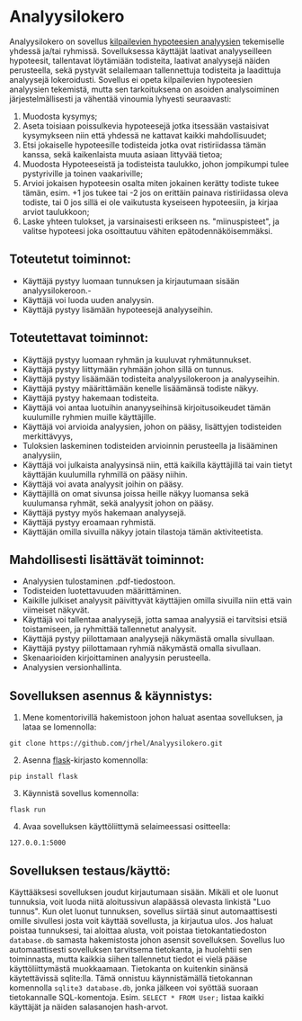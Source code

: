 # Analyysilokero

Analyysilokero on sovellus [kilpailevien hypoteesien analyysien](https://en.wikipedia.org/wiki/Analysis_of_competing_hypotheses) tekemiselle yhdessä ja/tai ryhmissä. Sovelluksessa käyttäjät laativat analyyseilleen hypoteesit, tallentavat löytämiään todisteita, laativat analyysejä näiden perusteella, sekä pystyvät selailemaan tallennettuja todisteita ja laadittuja analyysejä lokeroidusti. Sovellus ei opeta kilpailevien hypoteesien analyysien tekemistä, mutta sen tarkoituksena on asoiden analysoiminen järjestelmällisesti ja vähentää vinoumia lyhyesti seuraavasti:
1) Muodosta kysymys;
2) Aseta toisiaan poissulkevia hypoteesejä jotka itsessään vastaisivat kysymykseen niin että yhdessä ne kattavat kaikki mahdollisuudet;
3) Etsi jokaiselle hypoteesille todisteida jotka ovat ristiriidassa tämän kanssa, sekä kaikenlaista muuta asiaan littyvää tietoa;
4) Muodosta Hypoteeseistä ja todisteista taulukko, johon jompikumpi tulee pystyriville ja toinen vaakariville;
5) Arvioi jokaisen hypoteesin osalta miten jokainen kerätty todiste tukee tämän, esim. +1 jos tukee tai -2 jos on erittäin painava ristiriidassa oleva todiste, tai 0 jos sillä ei ole vaikutusta kyseiseen hypoteesiin, ja kirjaa arviot taulukkoon;
6) Laske yhteen tulokset, ja varsinaisesti erikseen ns. "miinuspisteet", ja valitse hypoteesi joka osoittautuu vähiten epätodennäköisemmäksi.

   
## Toteutetut toiminnot:
- Käyttäjä pystyy luomaan tunnuksen ja kirjautumaan sisään analyysilokeroon.- 
- Käyttäjä voi luoda uuden analyysin.
- Käyttäjä pystyy lisämään hypoteesejä analyyseihin.

## Toteutettavat toiminnot:
- Käyttäjä pystyy luomaan ryhmän ja kuuluvat ryhmätunnukset.
- Käyttäjä pystyy liittymään ryhmään johon sillä on tunnus.
- Käyttäjä pystyy lisäämään todisteita analyysilokeroon ja analyyseihin.
- Käyttäjä pystyy määrittämään kenelle lisäämänsä todiste näkyy.
- Käyttäjä pystyy hakemaan todisteita. 
- Käyttäjä voi antaa luotuihin ananyyseihinsä kirjoitusoikeudet tämän kuulumille ryhmien muille käyttäjille.
- Käyttäjä voi arvioida analyysien, johon on pääsy, lisättyjen todisteiden merkittävyys,
- Tuloksien laskeminen todisteiden arvioinnin perusteella ja lisääminen analyysiin,
- Käyttäjä voi julkaista analyysinsä niin, että kaikilla käyttäjillä tai vain tietyt käyttäjän kuulumilla ryhmillä on pääsy niihin.
- Käyttäjä voi avata analyysit joihin on pääsy.
- Käyttäjillä on omat sivunsa joissa heille näkyy luomansa sekä kuulumansa ryhmät, sekä analyysit johon on pääsy.
- Käyttäjä pystyy myös hakemaan analyysejä.
- Käyttäjä pystyy eroamaan ryhmistä.
- Käyttäjän omilla sivuilla näkyy jotain tilastoja tämän aktiviteetista.


## Mahdollisesti lisättävät toiminnot:

- Analyysien tulostaminen .pdf-tiedostoon.
- Todisteiden luotettavuuden määrittäminen.
- Kaikille julkiset analyysit päivittyvät käyttäjien omilla sivuilla niin että vain viimeiset näkyvät.
- Käyttäjä voi tallentaa analyysejä, jotta samaa analyysiä ei tarvitsisi etsiä toistamiseen, ja ryhmittää tallennetut analyysit.
- Käyttäjä pystyy piilottamaan analyysejä näkymästä omalla sivullaan.
- Käyttäjä pystyy piilottamaan ryhmiä näkymästä omalla sivullaan.
- Skenaarioiden kirjoittaminen analyysin perusteella.
- Analyysien versionhallinta.

## Sovelluksen asennus & käynnistys:
1) Mene komentorivillä hakemistoon johon haluat asentaa sovelluksen, ja lataa se lomennolla:
```
git clone https://github.com/jrhel/Analyysilokero.git
```
2) Asenna [flask](https://github.com/pallets/flask/tree/main)-kirjasto komennolla:

```
pip install flask
```
3) Käynnistä sovellus komennolla:
```
flask run
```
4) Avaa sovelluksen käyttöliittymä selaimeessasi ositteella:
```
127.0.0.1:5000
```

## Sovelluksen testaus/käyttö:
Käyttääksesi sovelluksen joudut kirjautumaan sisään. Mikäli et ole luonut tunnuksia, voit luoda niitä aloitussivun alapäässä olevasta linkistä "Luo tunnus". Kun olet luonut tunnuksen, sovellus siirtää sinut automaattisesti omille sivullesi josta voit käyttää sovellusta, ja kirjautua ulos. Jos haluat poistaa tunnuksesi, tai aloittaa alusta, voit poistaa tietokantatiedoston `database.db` samasta hakemistosta johon asensit sovelluksen. Sovellus luo automaattisesti sovelluksen tarvitsema tietokanta, ja huolehtii sen toiminnasta, mutta kaikkia siihen tallennetut tiedot ei vielä pääse käyttöliittymästä muokkaamaan. Tietokanta on kuitenkin sinänsä käytettävissä sqlite:lla. Tämä onnistuu käynnistämällä tietokannan komennolla `sqlite3 database.db`, jonka jälkeen voi syöttää suoraan tietokannalle SQL-komentoja. Esim. `SELECT * FROM User;` listaa kaikki käyttäjät ja näiden salasanojen hash-arvot.
